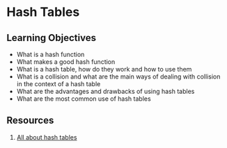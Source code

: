 # Hash Tables

## Learning Objectives

* What is a hash function
* What makes a good hash function
* What is a hash table, how do they work and how to use them
* What is a collision and what are the main ways of dealing with collision in the context of a hash table
* What are the advantages and drawbacks of using hash tables
* What are the most common use of hash tables

## Resources

1. [All about hash tables](https://www.digitalocean.com/community/tutorials/hash-table-in-c-plus-plus)
